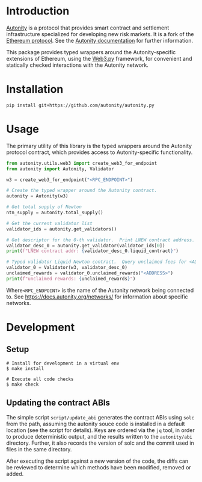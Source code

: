 # Introduction

[Autonity](https://autonity.org) is a protocol that provides smart contract and settlement infrastructure specialized for developing new risk markets.  It is a fork of the [Ethereum protocol](https://ethereum.org/).  See the [Autonity documentation](https://docs.autonity.org) for further information.

This package provides typed wrappers around the Autonity-specific extensions of Ethereum, using the [Web3.py](https://github.com/ethereum/web3.py) framework, for convenient and statically checked interactions with the Autonity network.

# Installation

```console
pip install git+https://github.com/autonity/autonity.py
```

# Usage

The primary utility of this library is the typed wrappers around the Autonity protocol contract, which provides access to Autonity-specific functionality.

```python
from autonity.utils.web3 import create_web3_for_endpoint
from autonity import Autonity, Validator

w3 = create_web3_for_endpoint("<RPC_ENDPOINT>")

# Create the typed wrapper around the Autonity contract.
autonity = Autonity(w3)

# Get total supply of Newton
ntn_supply = autonity.total_supply()

# Get the current validator list
validator_ids = autonity.get_validators()

# Get descriptor for the 0-th validator.  Print LNEW contract address.
validator_desc_0 = autonity.get_validator(validator_ids[0])
print(f"LNEW contract addr: {validator_desc_0.liquid_contract}")

# Typed validator Liquid Newton contract.  Query unclaimed fees for <ADDRESS>.
validator_0 = Validator(w3, validator_desc_0)
unclaimed_rewards = validator_0.unclaimed_rewards("<ADDRESS>")
print(f"unclaimed rewards: {unclaimed_rewards}")
```

Where`<RPC_ENDPOINT>` is the name of the Autonity network being connected to. See https://docs.autonity.org/networks/ for information about specific networks.

# Development

## Setup

```console
# Install for development in a virtual env
$ make install

# Execute all code checks
$ make check
```

## Updating the contract ABIs

The simple script `script/update_abi` generates the contract ABIs using `solc` from the path, assuming the autonity souce code is installed in a default location (see the script for details).  Keys are ordered via the `jq` tool, in order to produce deterministic output, and the results written to the `autonity/abi` directory.  Further, it also records the version of solc and the commit used in files in the same directory.

After executing the script against a new version of the code, the diffs can be reviewed to determine which methods have been modified, removed or added.
